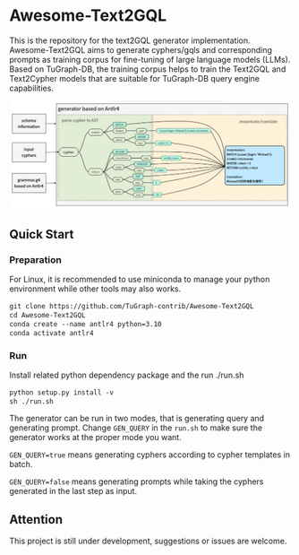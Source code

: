 # Awesome-Text2GQL

This is the repository for the text2GQL generator implementation. Awesome-Text2GQL aims to generate cyphers/gqls and corresponding prompts as training corpus for fine-tuning of large language models (LLMs). Based on TuGraph-DB, the training corpus helps to train the Text2GQL and Text2Cypher models that are suitable for TuGraph-DB query engine capabilities.

![框架示意图](./images/image1.jpg)


## Quick Start

### Preparation
For Linux, it is recommended to use miniconda to manage your python environment while other tools may also works.
```
git clone https://github.com/TuGraph-contrib/Awesome-Text2GQL
cd Awesome-Text2GQL
conda create --name antlr4 python=3.10 
conda activate antlr4
```

### Run
Install related python dependency package and the run ./run.sh
```
python setup.py install -v
sh ./run.sh
```
The generator can be run in two modes, that is generating query and generating prompt.
Change `GEN_QUERY` in the `run.sh` to make sure the generator works at the proper mode you want.

`GEN_QUERY=true` means generating cyphers according to cypher templates in batch.

`GEN_QUERY=false` means generating prompts while taking the cyphers generated in the last step as input.

## Attention

This project is still under development, suggestions or issues are welcome.